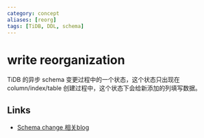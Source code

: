 ```yaml
---
category: concept
aliases: [reorg]
tags: [TiDB, DDL, schema]
---
```

# write reorganization

TiDB 的异步 schema 变更过程中的一个状态，这个状态只出现在 column/index/table 创建过程中，这个状态下会给新添加的列填写数据。

## Links

- [Schema change 相关blog](http://zimulala.github.io/2016/02/02/schema-change-implement/)
